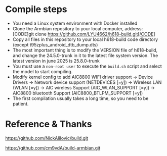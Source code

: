 # Compile steps

- You need a Linux system environment with Docker installed
- Clone the Armbian repository to your local computer, address:  [CODE]git clone https://github.com/LYU4662/h618-build.git[/CODE]
- Copy all files in this repository to your local h618-build code directory (except t95zplus_android_dtb_dump.dts)
- The most important thing is to modify the VERSION file of h618-build, and change the 24.5.0-trunk in it to the latest file system version. The latest version in june 2025 is 25.8.0-trunk
- You must use a `non-root user` to execute the `build.sh` script and select the model to start compiling.
 - Modify kernel config to add AIC8800 WIFI driver support -> Device Drivers -> Network device support (NETDEVICES [=y]) -> Wireless LAN (WLAN [=y]) -> AIC wireless Support (AIC_WLAN_SUPPORT [=y]) -> AIC8800 bluetooth Support (AIC8800_BTLPM_SUPPORT [=y])
- The first compilation usually takes a long time, so you need to be patient.

# Reference & Thanks

https://github.com/NickAlilovic/build.git

https://github.com/cm9vdA/build-armbian.git
